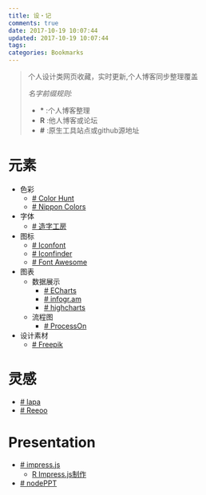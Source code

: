 ```yaml
---
title: 设・记
comments: true
date: 2017-10-19 10:07:44
updated: 2017-10-19 10:07:44
tags:
categories: Bookmarks
---
```


> 个人设计类网页收藏，实时更新,个人博客同步整理覆盖
><!-- more -->
> *名字前缀规则:*
> - **\*** :个人博客整理
> - **R** :他人博客或论坛
> - **#** :原生工具站点或github源地址

# 元素
- 色彩
    - [# Color Hunt](http://www.colorhunt.co/)
    - [# Nippon Colors](http://nipponcolors.com)
- 字体
    - [# 造字工房](http://www.makefont.com/)
- 图标
    - [# Iconfont](http://www.iconfont.cn)
    - [# Iconfinder](https://www.iconfinder.com)
    - [# Font Awesome](http://fontawesome.io/)
- 图表
    - 数据展示
        - [# ECharts](http://echarts.baidu.com)
        - [# infogr.am](https://infogr.am/)
        - [# highcharts](http://www.highcharts.com/)
    - 流程图
        - [# ProcessOn](https://processon.com/)
- 设计素材
    - [# Freepik](http://www.freepik.com)

# 灵感
- [# lapa](https://www.lapa.ninja/)
- [# Reeoo](http://reeoo.com/)

# Presentation
- [# impress.js](https://github.com/impress/impress.js)
    - [R Impress.js制作](https://segmentfault.com/a/1190000002677883)
- [# nodePPT](https://github.com/ksky521/nodePPT)
